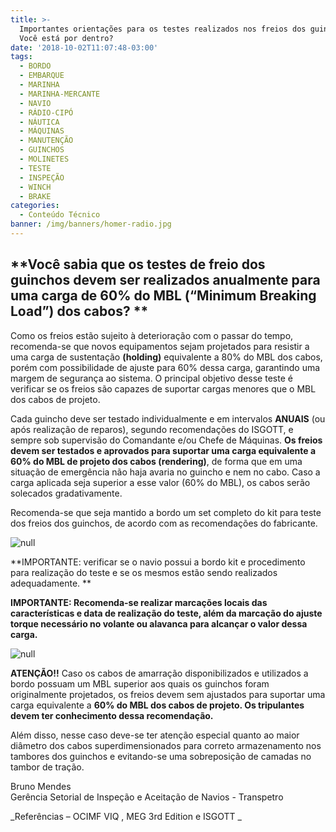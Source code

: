```yaml
---
title: >-
  Importantes orientações para os testes realizados nos freios dos guinchos!
  Você está por dentro?
date: '2018-10-02T11:07:48-03:00'
tags:
  - BORDO
  - EMBARQUE
  - MARINHA
  - MARINHA-MERCANTE
  - NAVIO
  - RÁDIO-CIPÓ
  - NÁUTICA
  - MÁQUINAS
  - MANUTENÇÃO
  - GUINCHOS
  - MOLINETES
  - TESTE
  - INSPEÇÃO
  - WINCH
  - BRAKE
categories:
  - Conteúdo Técnico
banner: /img/banners/homer-radio.jpg
---
```

## **Você sabia que os testes de freio dos guinchos devem ser realizados anualmente para uma carga de 60% do MBL (“Minimum Breaking Load”) dos cabos? **

Como os freios estão sujeito à deterioração com o passar do tempo, recomenda-se que novos equipamentos sejam projetados para resistir a uma carga de sustentação **(holding)** equivalente a 80% do MBL dos cabos, porém com possibilidade de ajuste para 60% dessa carga, garantindo uma margem de segurança ao sistema. O principal objetivo desse teste é verificar se os freios são capazes de suportar cargas menores que o MBL dos cabos de projeto.  

Cada guincho deve ser testado individualmente e em intervalos **ANUAIS** (ou após realização de reparos), segundo recomendações do ISGOTT, e sempre sob supervisão do Comandante e/ou Chefe de Máquinas. **Os freios devem ser testados e aprovados para suportar uma carga equivalente a 60% do MBL de projeto dos cabos (rendering)**, de forma que em uma situação de emergência não haja avaria no guincho e nem no cabo. Caso a carga aplicada seja superior a esse valor (60% do MBL), os cabos serão solecados gradativamente. 

Recomenda-se que seja mantido a bordo um set completo do kit para teste dos freios dos guinchos, de acordo com as recomendações do fabricante.

![null](/img/banners/01.png)

**IMPORTANTE: verificar se o navio possui a bordo kit e procedimento para realização do teste e se os mesmos estão sendo realizados adequadamente. **

**IMPORTANTE: Recomenda-se realizar marcações locais das características e data de realização do teste, além da marcação do ajuste torque necessário no volante ou alavanca para alcançar o valor dessa carga.**

![null](/img/banners/02.png)

**ATENÇÃO!!** Caso os cabos de amarração disponibilizados e utilizados a bordo possuam um MBL superior aos quais os guinchos foram originalmente projetados, os freios devem sem ajustados para suportar uma carga equivalente a **60% do MBL dos cabos de projeto. Os tripulantes devem ter conhecimento dessa recomendação.** 

Além disso, nesse caso deve-se ter atenção especial quanto ao maior diâmetro dos cabos superdimensionados para correto armazenamento nos tambores dos guinchos e evitando-se uma sobreposição de camadas no tambor de tração. 



Bruno Mendes\
Gerência Setorial de Inspeção e Aceitação de Navios - Transpetro

_Referências – OCIMF VIQ , MEG 3rd Edition e ISGOTT 
_
